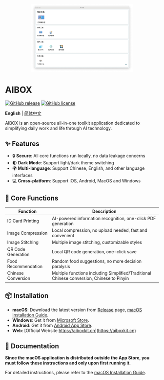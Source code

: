 <p align="center">
  <img src="/src/assets/images/aibox-zh-light.png" alt="AIBOX" width="66%"/>
</p>

# AIBOX

[![GitHub release](https://img.shields.io/github/v/release/muzipiao/aibox)](https://github.com/muzipiao/aibox/releases)
[![GitHub license](https://img.shields.io/github/license/muzipiao/aibox)](https://github.com/muzipiao/aibox/blob/main/LICENSE)

**English** | [简体中文](./README-ZH.md)

AIBOX is an open-source all-in-one toolkit application dedicated to simplifying daily work and life through AI technology.

## ✨ Features

- 🔒 **Secure**: All core functions run locally, no data leakage concerns
- 🌓 **Dark Mode**: Support light/dark theme switching
- 🌍 **Multi-language**: Support Chinese, English, and other language interfaces
- 💻 **Cross-platform**: Support iOS, Android, MacOS and Windows

## 🚀 Core Functions

| Function            | Description                                                                               |
| ------------------- | ----------------------------------------------------------------------------------------- |
| ID Card Printing    | AI-powered information recognition, one-click PDF generation                              |
| Image Compression   | Local compression, no upload needed, fast and convenient                                  |
| Image Stitching     | Multiple image stitching, customizable styles                                             |
| QR Code Generation  | Local QR code generation, one-click save                                                  |
| Food Recommendation | Random food suggestions, no more decision paralysis                                       |
| Chinese Conversion  | Multiple functions including Simplified/Traditional Chinese conversion, Chinese to Pinyin |

## 📦 Installation

- **macOS**: Download the latest version from [Release](https://github.com/muzipiao/aibox/releases/latest) page, [macOS Installation Guide](./INSTALLATION-EN.md).
- **Windows**: Get it from [Microsoft Store](https://apps.microsoft.com/detail/9nk7nlk4n4hd?ocid=webpdpshare).
- **Android**: Get it from [Android App Store](https://url.cloud.huawei.com/saNBwLnaN2?shareTo=qrcode).
- **Web**: [Official Website https://aiboxkit.cn](https://aiboxkit.cn)

## 📝 Documentation

**Since the macOS application is distributed outside the App Store, you must follow these instructions and only upon first running it.**

For detailed instructions, please refer to the [macOS Installation Guide](./INSTALLATION-EN.md).

